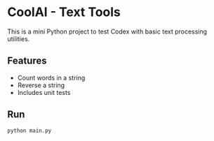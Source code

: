 # CoolAI - Text Tools

This is a mini Python project to test Codex with basic text processing utilities.

## Features

- Count words in a string
- Reverse a string
- Includes unit tests

## Run

```bash
python main.py
